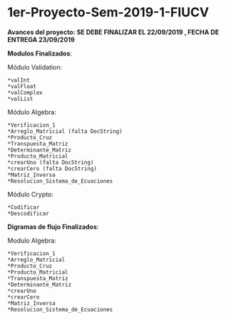 # 1er-Proyecto-Sem-2019-1-FIUCV

**Avances del proyecto: SE DEBE FINALIZAR EL 22/09/2019 , FECHA DE ENTREGA 23/09/2019**

**Modulos Finalizados**:

  Módulo Validation:

    *valInt
    *valFloat
    *valComplex
    *valList
    
  Módulo Algebra:
  
    *Verificacion_1
    *Arreglo_Matricial (falta DocString)
    *Producto_Cruz
    *Transpuesta_Matriz
    *Determinante_Matriz
    *Producto_Matricial
    *crearUno (falta DocString)
    *crearCero (falta DocString)
    *Matriz_Inversa
    *Resolucion_Sistema_de_Ecuaciones
    
  Módulo Crypto:

    *Codificar 
    *Descodificar 

**Digramas de flujo Finalizados**:

  Modulo Algebra:
  
    *Verificacion_1
    *Arreglo_Matricial
    *Producto_Cruz
    *Producto_Matricial
    *Transpuesta_Matriz
    *Determinante_Matriz
    *crearUno
    *crearCero
    *Matriz_Inversa
    *Resolucion_Sistema_de_Ecuaciones
